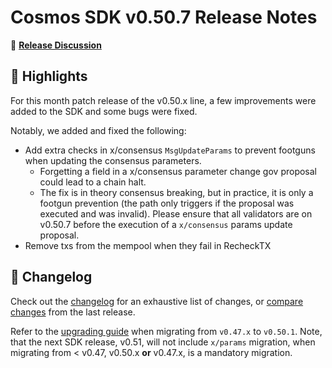 # Cosmos SDK v0.50.7 Release Notes

💬 [**Release Discussion**](https://github.com/orgs/cosmos/discussions/58)

## 🚀 Highlights

For this month patch release of the v0.50.x line, a few improvements were added to the SDK and some bugs were fixed.

Notably, we added and fixed the following:

* Add extra checks in x/consensus `MsgUpdateParams` to prevent footguns when updating the consensus parameters.
    * Forgetting a field in a x/consensus parameter change gov proposal could lead to a chain halt.
    * The fix is in theory consensus breaking, but in practice, it is only a footgun prevention (the path only triggers if the proposal was executed and was invalid). Please ensure that all validators are on v0.50.7 before the execution of a `x/consensus` params update proposal.
* Remove txs from the mempool when they fail in RecheckTX

## 📝 Changelog

Check out the [changelog](https://github.com/cosmos/cosmos-sdk/blob/v0.50.7/CHANGELOG.md) for an exhaustive list of changes, or [compare changes](https://github.com/cosmos/cosmos-sdk/compare/v0.50.6...v0.50.7) from the last release.

Refer to the [upgrading guide](https://github.com/cosmos/cosmos-sdk/blob/release/v0.50.x/UPGRADING.md) when migrating from `v0.47.x` to `v0.50.1`.
Note, that the next SDK release, v0.51, will not include `x/params` migration, when migrating from < v0.47, v0.50.x **or** v0.47.x, is a mandatory migration.

